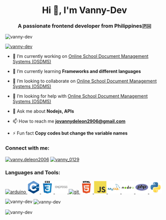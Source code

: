 <h1 align="center">Hi 👋, I'm Vanny-Dev</h1>
<h3 align="center">A passionate frontend developer from Philippines🇵🇭</h3>

<p align="left"> <img src="https://komarev.com/ghpvc/?username=vanny-dev&label=Profile%20views&color=0e75b6&style=flat" alt="vanny-dev" /> </p>

<p align="left"> <a href="https://github.com/ryo-ma/github-profile-trophy"><img src="https://github-profile-trophy.vercel.app/?username=vanny-dev" alt="vanny-dev" /></a> </p>

- 🔭 I’m currently working on [Online School Document Management Systems (OSDMS)](https://github.com/Vanny-Dev/OSDMS)

- 🌱 I’m currently learning **Frameworks and different languages**

- 👯 I’m looking to collaborate on [Online School Document Management Systems (OSDMS)](https://github.com/Vanny-Dev/OSDMS)

- 🤝 I’m looking for help with [Online School Document Management Systems (OSDMS)](https://github.com/Vanny-Dev/OSDMS)

- 💬 Ask me about **Nodejs, APIs**

- 📫 How to reach me **jovannydeleon2906@gmail.com**

- ⚡ Fun fact **Copy codes but change the variable names**

<h3 align="left">Connect with me:</h3>
<p align="left">
<a href="https://fb.com/vanny.deleon2006" target="blank"><img align="center" src="https://raw.githubusercontent.com/rahuldkjain/github-profile-readme-generator/master/src/images/icons/Social/facebook.svg" alt="vanny.deleon2006" height="30" width="40" /></a>
<a href="https://instagram.com/vanny_0129" target="blank"><img align="center" src="https://raw.githubusercontent.com/rahuldkjain/github-profile-readme-generator/master/src/images/icons/Social/instagram.svg" alt="vanny_0129" height="30" width="40" /></a>
</p>

<h3 align="left">Languages and Tools:</h3>
<p align="left"> <a href="https://www.arduino.cc/" target="_blank" rel="noreferrer"> <img src="https://cdn.worldvectorlogo.com/logos/arduino-1.svg" alt="arduino" width="40" height="40"/> </a> <a href="https://www.w3schools.com/cpp/" target="_blank" rel="noreferrer"> <img src="https://raw.githubusercontent.com/devicons/devicon/master/icons/cplusplus/cplusplus-original.svg" alt="cplusplus" width="40" height="40"/> </a> <a href="https://www.w3schools.com/css/" target="_blank" rel="noreferrer"> <img src="https://raw.githubusercontent.com/devicons/devicon/master/icons/css3/css3-original-wordmark.svg" alt="css3" width="40" height="40"/> </a> <a href="https://expressjs.com" target="_blank" rel="noreferrer"> <img src="https://raw.githubusercontent.com/devicons/devicon/master/icons/express/express-original-wordmark.svg" alt="express" width="40" height="40"/> </a> <a href="https://git-scm.com/" target="_blank" rel="noreferrer"> <img src="https://www.vectorlogo.zone/logos/git-scm/git-scm-icon.svg" alt="git" width="40" height="40"/> </a> <a href="https://www.w3.org/html/" target="_blank" rel="noreferrer"> <img src="https://raw.githubusercontent.com/devicons/devicon/master/icons/html5/html5-original-wordmark.svg" alt="html5" width="40" height="40"/> </a> <a href="https://developer.mozilla.org/en-US/docs/Web/JavaScript" target="_blank" rel="noreferrer"> <img src="https://raw.githubusercontent.com/devicons/devicon/master/icons/javascript/javascript-original.svg" alt="javascript" width="40" height="40"/> </a> <a href="https://www.mysql.com/" target="_blank" rel="noreferrer"> <img src="https://raw.githubusercontent.com/devicons/devicon/master/icons/mysql/mysql-original-wordmark.svg" alt="mysql" width="40" height="40"/> </a> <a href="https://nodejs.org" target="_blank" rel="noreferrer"> <img src="https://raw.githubusercontent.com/devicons/devicon/master/icons/nodejs/nodejs-original-wordmark.svg" alt="nodejs" width="40" height="40"/> </a> <a href="https://www.php.net" target="_blank" rel="noreferrer"> <img src="https://raw.githubusercontent.com/devicons/devicon/master/icons/php/php-original.svg" alt="php" width="40" height="40"/> </a> <a href="https://www.python.org" target="_blank" rel="noreferrer"> <img src="https://raw.githubusercontent.com/devicons/devicon/master/icons/python/python-original.svg" alt="python" width="40" height="40"/> </a> </p>

<p><img align="left" src="https://github-readme-stats.vercel.app/api/top-langs?username=vanny-dev&show_icons=true&locale=en&layout=compact" alt="vanny-dev" /></p>

<p>&nbsp;<img align="center" src="https://github-readme-stats.vercel.app/api?username=vanny-dev&show_icons=true&locale=en" alt="vanny-dev" /></p>

<p><img align="center" src="https://github-readme-streak-stats.herokuapp.com/?user=vanny-dev&" alt="vanny-dev" /></p>
